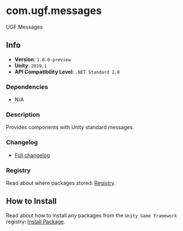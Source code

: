 # com.ugf.messages

UGF.Messages

## Info

- **Version**: `1.0.0-preview`
- **Unity**: `2019.1`
- **API Compatibility Level**: `.NET Standard 2.0`

### Dependencies

- N/A


### Description

Provides components with Unity standard messages.

### Changelog

- [Full changelog](changelog.md)

### Registry

Read about where packages stored: [Registry](https://github.com/unity-game-framework/organization/blob/main/docs/registry.md).

## How to Install

Read about how to install any packages from the `Unity Game Framework` registry: [Install Package](https://github.com/unity-game-framework/organization/blob/main/docs/install-packages.md).
